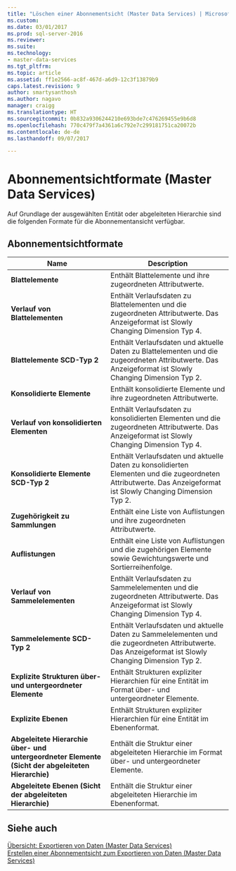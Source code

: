 ```yaml
---
title: "Löschen einer Abonnementsicht (Master Data Services) | Microsoft-Dokumentation"
ms.custom: 
ms.date: 03/01/2017
ms.prod: sql-server-2016
ms.reviewer: 
ms.suite: 
ms.technology:
- master-data-services
ms.tgt_pltfrm: 
ms.topic: article
ms.assetid: ff1e2566-ac8f-467d-a6d9-12c3f13879b9
caps.latest.revision: 9
author: smartysanthosh
ms.author: nagavo
manager: craigg
ms.translationtype: HT
ms.sourcegitcommit: 0b832a9306244210e693bde7c476269455e9b6d8
ms.openlocfilehash: 770c479f7a4361a6c792e7c299181751ca20072b
ms.contentlocale: de-de
ms.lasthandoff: 09/07/2017

---
```

# <a name="subscription-view-formats-master-data-services"></a>Abonnementsichtformate (Master Data Services)
  Auf Grundlage der ausgewählten Entität oder abgeleiteten Hierarchie sind die folgenden Formate für die Abonnementansicht verfügbar.  
  
## <a name="subscription-view-formats"></a>Abonnementsichtformate  
  
|Name|Description|  
|----------|-----------------|  
|**Blattelemente**|Enthält Blattelemente und ihre zugeordneten Attributwerte.|  
|**Verlauf von Blattelementen**|Enthält Verlaufsdaten zu Blattelementen und die zugeordneten Attributwerte. Das Anzeigeformat ist Slowly Changing Dimension Typ 4.|  
|**Blattelemente SCD-Typ 2**|Enthält Verlaufsdaten und aktuelle Daten zu Blattelementen und die zugeordneten Attributwerte. Das Anzeigeformat ist Slowly Changing Dimension Typ 2.|  
|**Konsolidierte Elemente**|Enthält konsolidierte Elemente und ihre zugeordneten Attributwerte.|  
|**Verlauf von konsolidierten Elementen**|Enthält Verlaufsdaten zu konsolidierten Elementen und die zugeordneten Attributwerte. Das Anzeigeformat ist Slowly Changing Dimension Typ 4.|  
|**Konsolidierte Elemente SCD-Typ 2**|Enthält Verlaufsdaten und aktuelle Daten zu konsolidierten Elementen und die zugeordneten Attributwerte. Das Anzeigeformat ist Slowly Changing Dimension Typ 2.|  
|**Zugehörigkeit zu Sammlungen**|Enthält eine Liste von Auflistungen und ihre zugeordneten Attributwerte.|  
|**Auflistungen**|Enthält eine Liste von Auflistungen und die zugehörigen Elemente sowie Gewichtungswerte und Sortierreihenfolge.|  
|**Verlauf von Sammelelementen**|Enthält Verlaufsdaten zu Sammelelementen und die zugeordneten Attributwerte. Das Anzeigeformat ist Slowly Changing Dimension Typ 4.|  
|**Sammelelemente SCD-Typ 2**|Enthält Verlaufsdaten und aktuelle Daten zu Sammelelementen und die zugeordneten Attributwerte. Das Anzeigeformat ist Slowly Changing Dimension Typ 2.|  
|**Explizite Strukturen über- und untergeordneter Elemente**|Enthält Strukturen expliziter Hierarchien für eine Entität im Format über- und untergeordneter Elemente.|  
|**Explizite Ebenen**|Enthält Strukturen expliziter Hierarchien für eine Entität im Ebenenformat.|  
|**Abgeleitete Hierarchie über- und untergeordneter Elemente (Sicht der abgeleiteten Hierarchie)**|Enthält die Struktur einer abgeleiteten Hierarchie im Format über- und untergeordneter Elemente.|  
|**Abgeleitete Ebenen (Sicht der abgeleiteten Hierarchie)**|Enthält die Struktur einer abgeleiteten Hierarchie im Ebenenformat.|  
  
## <a name="see-also"></a>Siehe auch  
 [Übersicht: Exportieren von Daten &#40;Master Data Services&#41;](../master-data-services/overview-exporting-data-master-data-services.md)   
 [Erstellen einer Abonnementsicht zum Exportieren von Daten &#40;Master Data Services&#41;](../master-data-services/create-a-subscription-view-to-export-data-master-data-services.md)  
  
  
